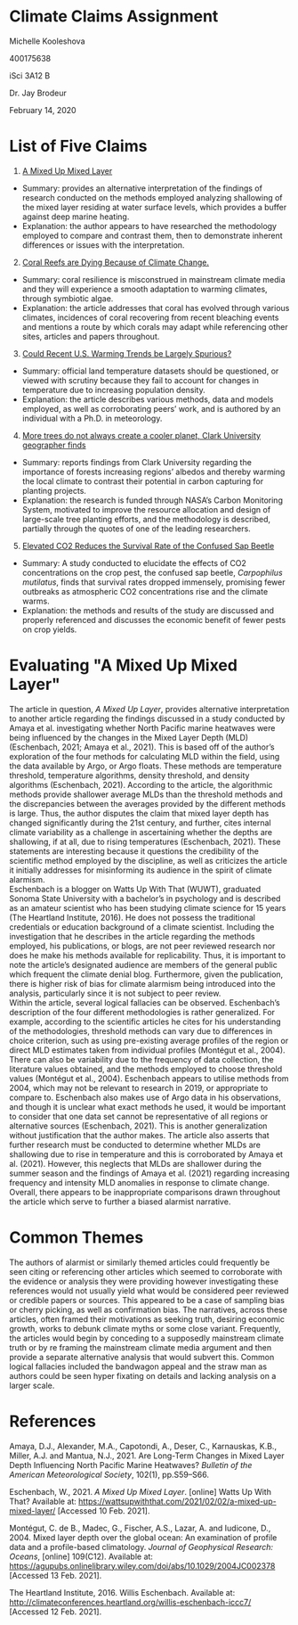 # Climate Claims Assignment
Michelle Kooleshova

400175638

iSci 3A12 B

Dr. Jay Brodeur

February 14, 2020

# List of Five Claims
1. [A Mixed Up Mixed Layer](https://wattsupwiththat.com/2021/02/02/a-mixed-up-mixed-layer/)
* Summary: provides an alternative interpretation of the findings of research conducted on the methods employed analyzing shallowing of the mixed layer residing at water surface levels, which provides a buffer against deep marine heating.
* Explanation: the author appears to have researched the methodology employed to compare and contrast them, then to demonstrate inherent differences or issues with the interpretation.  

2. [Coral Reefs are Dying Because of Climate Change.](https://everythingclimate.org/coral-reefs-are-dying-because-of-climate-change/)
* Summary: coral resilience is misconstrued in mainstream climate media and they will experience a smooth adaptation to warming climates, through symbiotic algae.
* Explanation: the article addresses that coral has evolved through various climates, incidences of coral recovering from recent bleaching events and mentions a route by which corals may adapt while referencing other sites, articles and papers throughout.  

3. [Could Recent U.S. Warming Trends be Largely Spurious?](http://www.drroyspencer.com/2021/01/could-recent-u-s-warming-trends-be-largely-spurious/)
* Summary: official land temperature datasets should be questioned, or viewed with scrutiny because they fail to account for changes in temperature due to increasing population density.
* Explanation: the article describes various methods, data and models employed, as well as corroborating peers’ work, and is authored by an individual with a Ph.D. in meteorology.

4. [More trees do not always create a cooler planet, Clark University geographer finds](https://wattsupwiththat.com/2021/02/14/more-trees-do-not-always-create-a-cooler-planet-clark-university-geographer-finds/)
* Summary: reports findings from Clark University regarding the importance of forests increasing regions’ albedos and thereby warming the local climate to contrast their potential in carbon capturing for planting projects.
* Explanation: the research is funded through NASA’s Carbon Monitoring System, motivated to improve the resource allocation and design of large-scale tree planting efforts, and the methodology is described, partially through the quotes of one of the leading researchers.


5. [Elevated CO2 Reduces the Survival Rate of the Confused Sap Beetle](http://www.co2science.org/articles/V24/jan/a11.php)
* Summary: A study conducted to elucidate the effects of CO2 concentrations on the crop pest, the confused sap beetle, *Carpophilus mutilatus*, finds that survival rates dropped immensely, promising fewer outbreaks as atmospheric CO2 concentrations rise and the climate warms.
* Explanation: the methods and results of the study are discussed and properly referenced and discusses the economic benefit of fewer pests on crop yields.

# Evaluating "A Mixed Up Mixed Layer"
 The article in question, *A Mixed Up Layer*, provides alternative interpretation to another article regarding the findings discussed in a study conducted by Amaya et al. investigating whether North Pacific marine heatwaves were being influenced by the changes in the Mixed Layer Depth (MLD) (Eschenbach, 2021; Amaya et al., 2021). This is based off of the author’s exploration of the four methods for calculating MLD within the field, using the data available by Argo, or Argo floats. These methods are temperature threshold, temperature algorithms, density threshold, and density algorithms (Eschenbach, 2021). According to the article, the algorithmic methods provide shallower average MLDs than the threshold methods and the discrepancies between the averages provided by the different methods is large. Thus, the author disputes the claim that mixed layer depth has changed significantly during the 21st century, and further, cites internal climate variability as a challenge in ascertaining whether the depths are shallowing, if at all, due to rising temperatures (Eschenbach, 2021). These statements are interesting because it questions the credibility of the scientific method employed by the discipline, as well as criticizes the article it initially addresses for misinforming its audience in the spirit of climate alarmism.  
 Eschenbach is a blogger on Watts Up With That (WUWT), graduated Sonoma State University with a bachelor’s in psychology and is described as an amateur scientist who has been studying climate science for 15 years (The Heartland Institute, 2016). He does not possess the traditional credentials or education background of a climate scientist. Including the investigation that he describes in the article regarding the methods employed, his publications, or blogs, are not peer reviewed research nor does he make his methods available for replicability. Thus, it is important to note the article’s designated audience are members of the general public which frequent the climate denial blog. Furthermore, given the publication, there is higher risk of bias for climate alarmism being introduced into the analysis, particularly since it is not subject to peer review.  
 Within the article, several logical fallacies can be observed. Eschenbach’s description of the four different methodologies is rather generalized. For example, according to the scientific articles he cites for his understanding of the methodologies, threshold methods can vary due to differences in choice criterion, such as using pre-existing average profiles of the region or direct MLD estimates taken from individual profiles (Montégut et al., 2004). There can also be variability due to the frequency of data collection, the literature values obtained, and the methods employed to choose threshold values (Montégut et al., 2004). Eschenbach appears to utilise methods from 2004, which may not be relevant to research in 2019, or appropriate to compare to. Eschenbach also makes use of Argo data in his observations, and though it is unclear what exact methods he used, it would be important to consider that one data set cannot be representative of all regions or alternative sources (Eschenbach, 2021). This is another generalization without justification that the author makes. The article also asserts that further research must be conducted to determine whether MLDs are shallowing due to rise in temperature and this is corroborated by Amaya et al. (2021). However, this neglects that MLDs are shallower during the summer season and the findings of Amaya et al. (2021) regarding increasing frequency and intensity MLD anomalies in response to climate change. Overall, there appears to be inappropriate comparisons drawn throughout the article which serve to further a biased alarmist narrative.  

# Common Themes
The authors of alarmist or similarly themed articles could frequently be seen citing or referencing other articles which seemed to corroborate with the evidence or analysis they were providing however investigating these references would not usually yield what would be considered peer reviewed or credible papers or sources. This appeared to be a case of sampling bias or cherry picking, as well as confirmation bias. The narratives, across these articles, often framed their motivations as seeking truth, desiring economic growth, works to debunk climate myths or some close variant. Frequently, the articles would begin by conceding to a supposedly mainstream climate truth or by re framing the mainstream climate media argument and then provide a separate alternative analysis that would subvert this. Common logical fallacies included the bandwagon appeal and the straw man as authors could be seen hyper fixating on details and lacking analysis on a larger scale.

# References

Amaya, D.J., Alexander, M.A., Capotondi, A., Deser, C., Karnauskas, K.B., Miller, A.J. and Mantua, N.J., 2021. Are Long-Term Changes in Mixed Layer Depth Influencing North Pacific Marine Heatwaves? *Bulletin of the American Meteorological Society*, 102(1), pp.S59–S66.  

Eschenbach, W., 2021. *A Mixed Up Mixed Layer*. [online] Watts Up With That? Available at: <https://wattsupwiththat.com/2021/02/02/a-mixed-up-mixed-layer/> [Accessed 10 Feb. 2021].  

Montégut, C. de B., Madec, G., Fischer, A.S., Lazar, A. and Iudicone, D., 2004. Mixed layer depth over the global ocean: An examination of profile data and a profile-based climatology. *Journal of Geophysical Research: Oceans*, [online] 109(C12). Available at: <https://agupubs.onlinelibrary.wiley.com/doi/abs/10.1029/2004JC002378> [Accessed 13 Feb. 2021].  

The Heartland Institute, 2016. Willis Eschenbach. Available at: <http://climateconferences.heartland.org/willis-eschenbach-iccc7/> [Accessed 12 Feb. 2021].  
